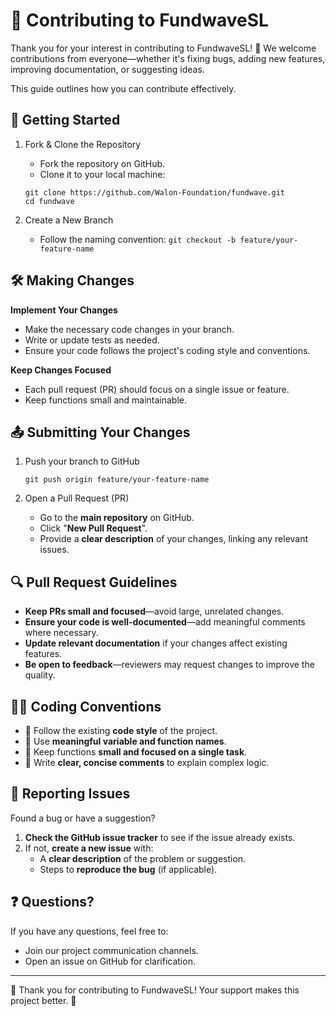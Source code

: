 # 🤝 Contributing to FundwaveSL

Thank you for your interest in contributing to FundwaveSL! 🎉 We welcome contributions from everyone—whether it's fixing bugs, adding new features, improving documentation, or suggesting ideas.

This guide outlines how you can contribute effectively.

## 🚀 Getting Started

1. Fork & Clone the Repository
    * Fork the repository on GitHub.
    * Clone it to your local machine:

    ```
    git clone https://github.com/Walon-Foundation/fundwave.git
    cd fundwave
    ```

2. Create a New Branch
    * Follow the naming convention:
```git checkout -b feature/your-feature-name```

## 🛠 Making Changes

**Implement Your Changes**

* Make the necessary code changes in your branch.
* Write or update tests as needed.
* Ensure your code follows the project's coding style and conventions.

<!-- **Run Tests**

* Before submitting, run the tests to verify everything works:

```
npm run test
``` -->

**Keep Changes Focused**

* Each pull request (PR) should focus on a single issue or feature.
* Keep functions small and maintainable.

## 📤 Submitting Your Changes

1. Push your branch to GitHub

    ```
    git push origin feature/your-feature-name
    ```

2. Open a Pull Request (PR)
    * Go to the **main repository** on GitHub.
    * Click "**New Pull Request**".
    * Provide a **clear description** of your changes, linking any relevant issues.

## 🔍 Pull Request Guidelines

* **Keep PRs small and focused**—avoid large, unrelated changes.
* **Ensure your code is well-documented**—add meaningful comments where necessary.
* **Update relevant documentation** if your changes affect existing features.
* **Be open to feedback**—reviewers may request changes to improve the quality.

## 🧑‍💻 Coding Conventions

* 📌 Follow the existing **code style** of the project.
* 📌 Use **meaningful variable and function names**.
* 📌 Keep functions **small and focused on a single task**.
* 📌 Write **clear, concise comments** to explain complex logic.

## 🐞 Reporting Issues

Found a bug or have a suggestion?

1. **Check the GitHub issue tracker** to see if the issue already exists.
2. If not, **create a new issue** with:
    * A **clear description** of the problem or suggestion.
    * Steps to **reproduce the bug** (if applicable).

## ❓ Questions?

If you have any questions, feel free to:

* Join our project communication channels.
* Open an issue on GitHub for clarification.

---
💙 Thank you for contributing to FundwaveSL! Your support makes this project better. 🚀
